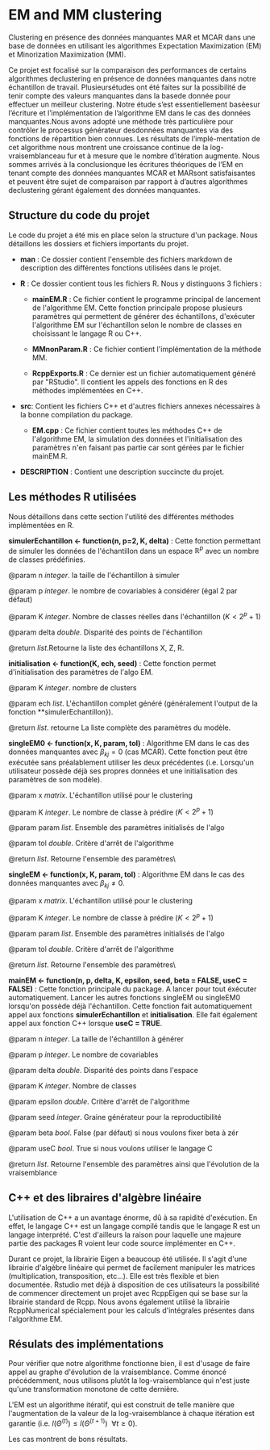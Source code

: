# EM and MM clustering

Clustering en présence des données manquantes MAR et MCAR dans une base de données en utilisant les algorithmes Expectation Maximization (EM) et Minorization Maximization (MM).

Ce projet est focalisé sur la comparaison des performances de certains algorithmes declustering  en  présence  de données  manquantes  dans  notre  échantillon  de  travail.  Plusieursétudes ont été faites sur la possibilité de tenir compte des valeurs manquantes dans la basede donnée pour effectuer un meilleur clustering. Notre étude s’est essentiellement baséesur l’écriture et l’implémentation de l’algorithme EM dans le cas des données manquantes.Nous avons adopté une méthode très particulière pour contrôler le processus générateur desdonnées manquantes via des fonctions de répartition bien connues. Les résultats de l’implé-mentation de cet algorithme nous montrent une croissance continue de la log-vraisemblanceau fur et à mesure que le nombre d’itération augmente. Nous sommes arrivés à la conclusionque les écritures théoriques de l’EM en tenant compte des données manquantes MCAR et MARsont satisfaisantes et peuvent être sujet de comparaison par rapport à d’autres algorithmes declustering gérant également des données manquantes.

## Structure du code du projet
Le code du projet a été mis en place selon la structure d'un package. Nous détaillons les dossiers et fichiers importants du projet.


- **man** :  Ce dossier contient l'ensemble des fichiers markdown de description des différentes fonctions utilisées dans le projet.

- **R** : Ce dossier contient tous les fichiers R. Nous y distinguons 3 fichiers :

  - **mainEM.R** : Ce fichier contient le programme principal de lancement de l'algorithme EM. Cette fonction principale propose plusieurs paramètres qui permettent de générer des échantillons, d'exécuter l'algorithme EM sur l'échantillon selon le nombre de classes en choisissant le langage R ou C++.

  - **MMnonParam.R** : Ce fichier contient l'implémentation de la méthode MM.

  - **RcppExports.R** : Ce dernier est un fichier automatiquement généré par "RStudio". Il contient les appels des      fonctions en R des méthodes implémentées en C++.


- **src**: Contient les fichiers C++ et d'autres fichiers annexes nécessaires  à la bonne compilation du package.

  - **EM.cpp** : Ce fichier contient toutes les méthodes C++ de l'algorithme EM, la simulation des données et l'initialisation des paramètres n'en faisant pas partie car sont gérées par le fichier mainEM.R.



- **DESCRIPTION** : Contient une description succincte  du projet.



## Les méthodes R utilisées
Nous détaillons dans cette section l'utilité des différentes méthodes implémentées en R.


**simulerEchantillon <- function(n, p=2, K, delta)** : Cette fonction permettant de simuler les données de l'échantillon dans un espace $`\mathbb{R}^p`$ avec un nombre de classes prédéfinies.

@param n *integer*. la taille de l'échantillon à simuler 

@param p *integer*. le nombre de covariables à considérer (égal 2 par défaut)

@param K *integer*. Nombre de classes réelles dans l'échantillon ($K < 2^p+1$)

@param delta *double*. Disparité des points de l'échantillon

@return *list*.Retourne la liste des échantillons X, Z, R.




**initialisation <- function(K, ech, seed)** : Cette fonction permet d'initialisation des paramètres de l'algo EM.

@param K *integer*. nombre de clusters

@param ech *list*. L'échantillon complet généré (généralement l'output de la fonction **simulerEchantillon}).

@return *list*. retourne La liste complète des paramètres du modèle.



**singleEM0 <- function(x, K, param, tol)** : Algorithme EM dans le cas des données manquantes avec $\beta_{kj}=0$ (cas MCAR). Cette fonction peut être exécutée sans préalablement utiliser les deux précédentes (i.e. Lorsqu'un utilisateur possède déjà ses propres données et une initialisation des paramètres de son modèle).

@param x *matrix*. L'échantillon utilisé pour le clustering

@param K *integer*. Le nombre de classe à prédire ($K < 2^p+1$)

@param param *list*. Ensemble des paramètres initialisés de l'algo

@param tol *double*. Critère d'arrêt de l'algorithme

@return *list*. Retourne l'ensemble des paramètres\\


**singleEM <- function(x, K, param, tol)** : Algorithme EM dans le cas des données manquantes avec $\beta_{kj} \neq 0$.

@param x *matrix*. L'échantillon utilisé pour le clustering

@param K *integer*. Le nombre de classe à prédire ($K < 2^p+1$)

@param param *list*. Ensemble des paramètres initialisés de l'algo

@param tol *double*. Critère d'arrêt de l'algorithme

@return *list*. Retourne l'ensemble des paramètres\\



**mainEM <- function(n, p, delta, K, epsilon, seed, beta = FALSE, useC = FALSE)** : Cette fonction principale du package. A lancer pour tout éxécuter automatiquement. Lancer les autres fonctions singleEM ou singleEM0 lorsqu'on possède déjà l'échantillon. Cette fonction fait automatiquement appel aux fonctions **simulerEchantillon** et **initialisation**. Elle fait également appel aux fonction C++ lorsque **useC = TRUE**.

@param n *integer*. La taille de l'échantillon à générer

@param p *integer*. Le nombre de covariables

@param delta *double*. Disparité des points dans l'espace

@param K *integer*. Nombre de classes

@param epsilon *double*. Critère d'arrêt de l'algorithme

@param seed *integer*. Graine générateur pour la reproductibilité

@param beta *bool*. False (par défaut) si nous voulons fixer beta à zér

@param useC *bool*. True si nous voulons utiliser le langage C

@return *list*. Retourne l'ensemble des paramètres ainsi que l'évolution de la vraisemblance




## C++ et des libraires d'algèbre linéaire
L'utilisation de C++ a un avantage énorme, dû à sa rapidité d'exécution. En effet, le langage C++ est un langage compilé tandis que le langage R est un langage interprété. C'est d'ailleurs la raison pour laquelle une majeure partie des packages R voient leur code source implémenter en C++.

Durant ce projet, la librairie Eigen a beaucoup été utilisée. Il s'agit d'une librairie d'algèbre linéaire qui permet de facilement manipuler les matrices (multiplication, transposition, etc...). Elle est très flexible et bien documentée. Rstudio met déjà à disposition de ces utilisateurs la possibilité de commencer directement un projet avec RcppEigen qui se base sur la librairie standard de Rcpp. Nous avons également utilisé la librairie RcppNumerical spécialement pour les calculs d'intégrales présentes dans l'algorithme EM.

## Résulats des implémentations

Pour vérifier que notre algorithme fonctionne bien, il est d'usage de faire appel au graphe d'évolution de la vraisemblance. Comme énoncé précédemment, nous utilisons plutôt la log-vraisemblance qui n'est juste qu'une transformation monotone de cette dernière.

L'EM est un algorithme itératif, qui est construit de telle manière que l'augmentation de la valeur de la log-vraisemblance à chaque itération est garantie (i.e. $`l(\Theta^{(t)}) \leq l(\Theta^{(t+1)}) ~~ \forall t \geq 0`$).

Les cas montrent de bons résultats.

